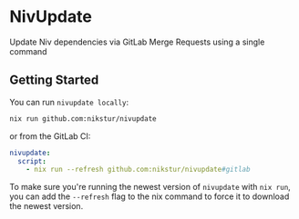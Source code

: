 # NivUpdate

Update Niv dependencies via GitLab Merge Requests using a single command

## Getting Started

You can run `nivupdate locally`:

```sh
nix run github.com:nikstur/nivupdate
```

or from the GitLab CI:

```yml
nivupdate:
  script:
    - nix run --refresh github.com:nikstur/nivupdate#gitlab
```

To make sure you're running the newest version of `nivupdate` with `nix run`,
you can add the `--refresh` flag to the nix command to force it to download the
newest version.
